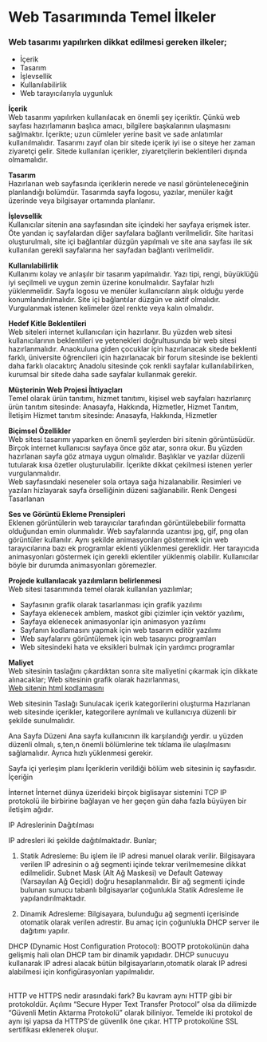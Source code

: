 <h1>Web Tasarımında Temel İlkeler</h1>

<h3>Web tasarımı yapılırken dikkat edilmesi gereken ilkeler;</h3>

<ul>
 <li>İçerik</li>
 <li>Tasarım</li>
 <li>İşlevsellik</li>
 <li>Kullanılabilirlik</li>
 <li>Web tarayıcılarıyla uygunluk</li>
</ul>

<b>İçerik</b><br>
Web tasarımı yapılırken kullanılacak en önemli şey içeriktir. Çünkü web sayfası hazırlamanın başlıca amacı, bilgilere başkalarının ulaşmasını sağlmaktır.
İçerikte; uzun cümleler yerine basit ve sade anlatımlar kullanılmalıdır.
Tasarımı zayıf olan bir sitede içerik iyi ise o siteye her zaman ziyaretçi gelir. Sitede kullanılan içerikler, ziyaretçilerin beklentileri dışında olmamalıdır.

<b>Tasarım</b><br>
Hazırlanan web sayfasında içeriklerin nerede ve nasıl görünteleneceğinin planlandığı bolümdür. Tasarımda sayfa logosu, yazılar, menüler kağıt üzerinde veya bilgisayar ortamında planlanır.

<b>İşlevsellik</b><br>
Kullanıcılar sitenin ana sayfasından site içindeki her sayfaya erişmek ister. Öte yandan iç sayfalardan diğer sayfalara bağlantı verilmelidir.
Site haritasi oluşturulmalı, site içi bağlantılar düzgün yapılmalı ve site ana sayfası ile sık kullanılan gerekli sayfalarına her sayfadan bağlantı verilmelidir.

<b>Kullanılabilirlik</b><br>
Kullanımı kolay ve anlaşılır bir tasarım yapılmalıdır.
Yazı tipi, rengi, büyüklüğü iyi seçilmeli ve uygun zemin üzerine konulmalıdır.
Sayfalar hızlı yüklenmelidir.
Sayfa logosu ve menüler kullanıcıların alışık olduğu yerde konumlandırılmalıdır.
Site içi bağlantılar düzgün ve aktif olmalıdır. Vurgulanmak istenen kelimeler özel renkte veya kalın olmalıdır.

<b>Hedef Kitle Beklentileri</b><br>
Web siteleri internet kullanıcıları için hazırlanır. Bu yüzden web sitesi kullanıcılarının beklentileri ve yetenekleri doğrultusunda bir web sitesi hazırlanmalıdır.
Anaokuluna giden çocuklar için hazırlanacak sitede beklenti farklı, üniversite öğrencileri için hazırlanacak bir forum sitesinde ise beklenti daha farklı olacaktırç Anadolu sitesinde çok renkli sayfalar kullanılabilirken, kurumsal bir sitede daha sade sayfalar kullanmak gerekir.

<b>Müşterinin Web Projesi İhtiyaçları</b><br>
Temel olarak ürün tanıtımı, hizmet tanıtımı, kişisel web sayfaları hazırlanırç
ürün tanıtım sitesinde: Anasayfa, Hakkında, Hizmetler, Hizmet Tanıtım, İletişim
Hizmet tanıtım sitesinde: Anasayfa, Hakkında, Hizmetler

<b>Biçimsel Özellikler</b><br>
Web sitesi tasarımı yaparken en önemli şeylerden biri sitenin görüntüsüdür. Birçok internet kullanıcısı sayfaya önce göz atar, sonra okur. Bu yüzden hazırlanan sayfa göz atmaya uygun olmalıdır. Başlıklar ve yazılar düzenli tutularak kısa özetler oluşturulabilir. İçerikte dikkat çekilmesi istenen yerler vurgulanmalıdır.
<br>
Web sayfasındaki neseneler sola ortaya sağa hizalanabilir.
Resimleri ve yazıları hizlayarak sayfa örselliğinin düzeni sağlanabilir.
Renk Dengesi
Tasarlanan

<b>Ses ve Görüntü Ekleme Prensipleri</b><br>
Eklenen görüntülerin web tarayıcılar tarafından görüntülebebilir formatta olduğundan emin olunmalıdır. Web sayfalarında uzantısı jpg, gif, png olan görüntüler kullanılır. Aynı şekilde animasyonları göstermek için web tarayıcılarına bazı ek programlar eklenti yüklenmesi gereklidir. Her tarayıcıda animasyonları göstermek için gerekli eklentiler yüklenmiş olabilir. Kullanıcılar böyle bir durumda animasyonları göremezler.

<b>Projede kullanılacak yazılımların belirlenmesi</b><br>
Web sitesi tasarımında temel olarak kullanılan yazılımlar;

<ul>
 <li>Sayfasının grafik olarak tasarlanması için grafik yazılımı</li>
 <li>Sayfaya eklenecek amblem, maskot gibi çizimler için vektör yazılımı,</li>
 <li>Sayfaya eklenecek animasyonlar için animasyon yazılımı </li>
 <li>Sayfanın kodlamasını yapmak için web tasarım editör yazılımı</li>
 <li>Web sayfalarını görüntülemek için web tasaıyıcı programları</li>
 <li>Web sitesindeki hata ve eksikleri bulmak için yardımcı programlar</li>
 </ul>

<b>Maliyet</b><br>
Web sitesinin taslağını çıkardıktan sonra site maliyetini çıkarmak için dikkate alınacaklar;
Web sitesinin grafik olarak hazırlanması,<br>
<a href="http://www.megep.meb.gov.tr/mte_program_modul/moduller_pdf/Tasar%C4%B1m%C4%B1n%20Temel%20%C4%B0lkeleri.pdf">Web sitenin html kodlamasını</a>

Web sitesinin Taslağı
Sunulacak içerik kategorilerini oluşturma
Hazırlanan web sitesinde içerikler, kategorilere ayrılmalı ve kullanıcıya düzenli bir şekilde sunulmalıdır.

Ana Sayfa Düzeni
Ana sayfa kullanıcının ilk karşılandığı yerdir. u yüzden düzenli olmalı, s,ten,n önemli bölümlerine tek tıklama ile ulaşılmasını sağlamalıdır. Ayrıca hızlı yüklenmesi gerekir.

Sayfa içi yerleşim planı
İçeriklerin verildiği bölüm web sitesinin iç sayfasıdır. İçeriğin

İnternet
İnternet dünya üzerideki birçok biglisayar sistemini TCP IP protokolü ile birbirine bağlayan ve her geçen gün daha fazla büyüyen bir iletişim ağıdır.

IP Adreslerinin Dağıtılması 

IP adresleri iki şekilde dağıtılmaktadır. Bunlar;

1) Statik Adresleme: Bu işlem ile IP adresi manuel olarak verilir. Bilgisayara verilen IP adresinin o ağ segmenti içinde tekrar verilmemesine dikkat edilmelidir. Subnet Mask (Alt Ağ Maskesi) ve Default Gateway (Varsayılan Ağ Geçidi) doğru hesaplanmalıdır. Bir ağ segmenti içinde bulunan sunucu tabanlı bilgisayarlar çoğunlukla Statik Adresleme ile yapılandırılmaktadır. 

2) Dinamik Adresleme: Bilgisayara, bulunduğu ağ segmenti içerisinde otomatik olarak verilen adrestir. Bu amaç için çoğunlukla DHCP server  ile dağıtımı yapılır. 

DHCP (Dynamic Host Configuration Protocol): BOOTP protokolünün daha gelişmiş hali olan DHCP tam bir dinamik yapıdadır. DHCP sunucuyu kullanarak IP adresi alacak bütün bilgisayarların,otomatik olarak IP adresi alabilmesi için konfigürasyonları yapılmalıdır. 

<br>
HTTP ve HTTPS nedir arasındaki fark?
Bu kavram aynı HTTP gibi bir protokoldür. Açılımı “Secure Hyper Text Transfer Protocol” olsa da dilimizde “Güvenli Metin Aktarma Protokolü” olarak biliniyor. Temelde iki protokol de aynı işi yapsa da HTTPS'de güvenlik öne çıkar. HTTP protokolüne SSL sertifikası eklenerek oluşur.



